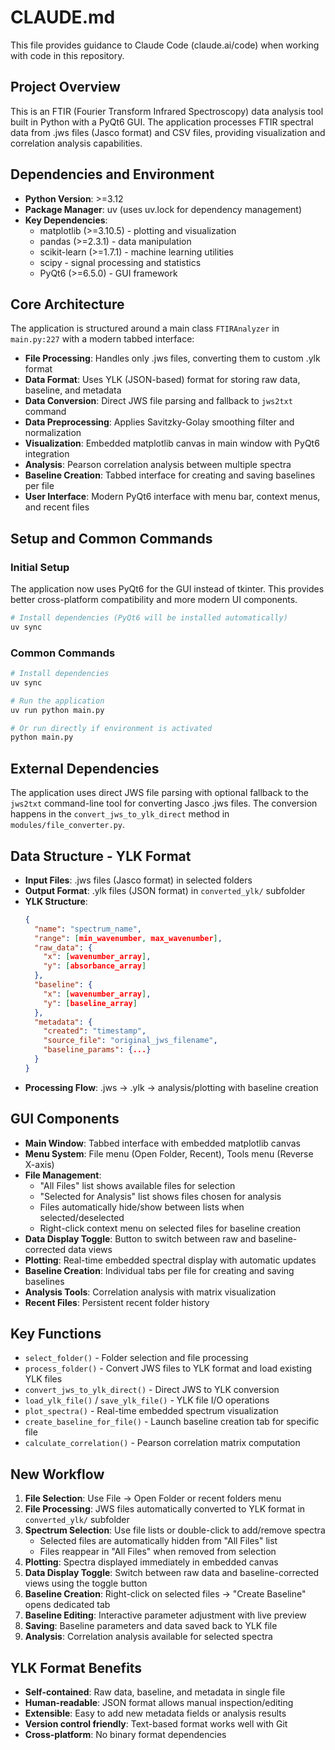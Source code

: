 # CLAUDE.md

This file provides guidance to Claude Code (claude.ai/code) when working with code in this repository.

## Project Overview

This is an FTIR (Fourier Transform Infrared Spectroscopy) data analysis tool built in Python with a PyQt6 GUI. The application processes FTIR spectral data from .jws files (Jasco format) and CSV files, providing visualization and correlation analysis capabilities.

## Dependencies and Environment

- **Python Version**: >=3.12
- **Package Manager**: uv (uses uv.lock for dependency management)
- **Key Dependencies**: 
  - matplotlib (>=3.10.5) - plotting and visualization
  - pandas (>=2.3.1) - data manipulation
  - scikit-learn (>=1.7.1) - machine learning utilities
  - scipy - signal processing and statistics
  - PyQt6 (>=6.5.0) - GUI framework

## Core Architecture

The application is structured around a main class `FTIRAnalyzer` in `main.py:227` with a modern tabbed interface:

- **File Processing**: Handles only .jws files, converting them to custom .ylk format
- **Data Format**: Uses YLK (JSON-based) format for storing raw data, baseline, and metadata
- **Data Conversion**: Direct JWS file parsing and fallback to `jws2txt` command
- **Data Preprocessing**: Applies Savitzky-Golay smoothing filter and normalization
- **Visualization**: Embedded matplotlib canvas in main window with PyQt6 integration
- **Analysis**: Pearson correlation analysis between multiple spectra
- **Baseline Creation**: Tabbed interface for creating and saving baselines per file
- **User Interface**: Modern PyQt6 interface with menu bar, context menus, and recent files

## Setup and Common Commands

### Initial Setup

The application now uses PyQt6 for the GUI instead of tkinter. This provides better cross-platform compatibility and more modern UI components.

```bash
# Install dependencies (PyQt6 will be installed automatically)
uv sync
```

### Common Commands

```bash
# Install dependencies
uv sync

# Run the application
uv run python main.py

# Or run directly if environment is activated
python main.py
```

## External Dependencies

The application uses direct JWS file parsing with optional fallback to the `jws2txt` command-line tool for converting Jasco .jws files. The conversion happens in the `convert_jws_to_ylk_direct` method in `modules/file_converter.py`.

## Data Structure - YLK Format

- **Input Files**: .jws files (Jasco format) in selected folders
- **Output Format**: .ylk files (JSON format) in `converted_ylk/` subfolder
- **YLK Structure**:
  ```json
  {
    "name": "spectrum_name",
    "range": [min_wavenumber, max_wavenumber],
    "raw_data": {
      "x": [wavenumber_array],
      "y": [absorbance_array]
    },
    "baseline": {
      "x": [wavenumber_array],
      "y": [baseline_array]
    },
    "metadata": {
      "created": "timestamp",
      "source_file": "original_jws_filename",
      "baseline_params": {...}
    }
  }
  ```
- **Processing Flow**: .jws → .ylk → analysis/plotting with baseline creation

## GUI Components

- **Main Window**: Tabbed interface with embedded matplotlib canvas
- **Menu System**: File menu (Open Folder, Recent), Tools menu (Reverse X-axis)
- **File Management**: 
  - "All Files" list shows available files for selection
  - "Selected for Analysis" list shows files chosen for analysis
  - Files automatically hide/show between lists when selected/deselected
  - Right-click context menu on selected files for baseline creation
- **Data Display Toggle**: Button to switch between raw and baseline-corrected data views
- **Plotting**: Real-time embedded spectral display with automatic updates
- **Baseline Creation**: Individual tabs per file for creating and saving baselines
- **Analysis Tools**: Correlation analysis with matrix visualization
- **Recent Files**: Persistent recent folder history

## Key Functions

- `select_folder()` - Folder selection and file processing
- `process_folder()` - Convert JWS files to YLK format and load existing YLK files
- `convert_jws_to_ylk_direct()` - Direct JWS to YLK conversion
- `load_ylk_file()` / `save_ylk_file()` - YLK file I/O operations
- `plot_spectra()` - Real-time embedded spectrum visualization
- `create_baseline_for_file()` - Launch baseline creation tab for specific file
- `calculate_correlation()` - Pearson correlation matrix computation

## New Workflow

1. **File Selection**: Use File → Open Folder or recent folders menu
2. **File Processing**: JWS files automatically converted to YLK format in `converted_ylk/` subfolder
3. **Spectrum Selection**: Use file lists or double-click to add/remove spectra
   - Selected files are automatically hidden from "All Files" list
   - Files reappear in "All Files" when removed from selection
4. **Plotting**: Spectra displayed immediately in embedded canvas
5. **Data Display Toggle**: Switch between raw data and baseline-corrected views using the toggle button
6. **Baseline Creation**: Right-click on selected files → "Create Baseline" opens dedicated tab
7. **Baseline Editing**: Interactive parameter adjustment with live preview
8. **Saving**: Baseline parameters and data saved back to YLK file
9. **Analysis**: Correlation analysis available for selected spectra

## YLK Format Benefits

- **Self-contained**: Raw data, baseline, and metadata in single file
- **Human-readable**: JSON format allows manual inspection/editing
- **Extensible**: Easy to add new metadata fields or analysis results
- **Version control friendly**: Text-based format works well with Git
- **Cross-platform**: No binary format dependencies